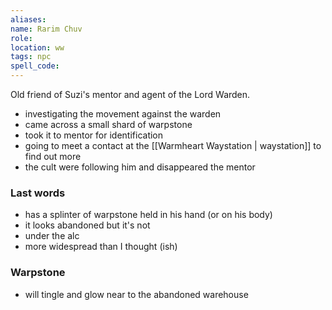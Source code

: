 ```yaml
---
aliases: 
name: Rarim Chuv
role: 
location: ww
tags: npc
spell_code: 
---
```


Old friend of Suzi's mentor and agent of the Lord Warden.

- investigating the movement against the warden
- came across a small shard of warpstone
- took it to mentor for identification
- going to meet a contact at the [[Warmheart Waystation | waystation]] to find out more
- the cult were following him and disappeared the mentor

### Last words
- has a splinter of warpstone held in his hand (or on his body)
- it looks abandoned but it's not
- under the alc
- more widespread than I thought (ish)


### Warpstone
- will tingle and glow near to the abandoned warehouse